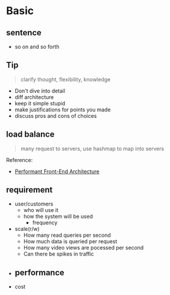 # Basic
## sentence
- so on and so forth
## Tip
> clarify thought, flexibility, knowledge
- Don't dive into detail
- diff architecture
- keep it simple stupid
- make justifications for points you made
- discuss pros and cons of choices
## load balance
> many request to servers, use hashmap to map into servers

Reference:
- [Performant Front-End Architecture](https://www.debugbear.com/blog/performant-front-end-architecture)

## requirement

- user/customers
  - who will use it
  - how the system will be used
    - frequency
- scale(r/w)
  - How many read queries per second
  - How much data is queried per request
  - How many video views are pocessed per second
  - Can there be spikes in traffic
- performance
  - 
- cost